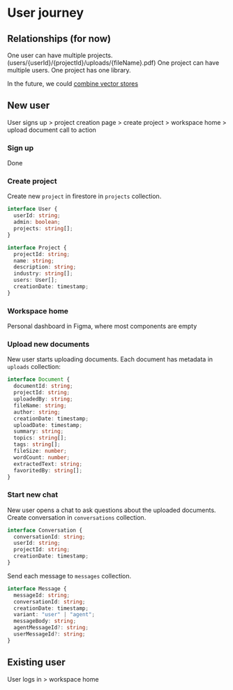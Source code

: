 # User journey

## Relationships (for now)

One user can have multiple projects. (users/{userId}/{projectId}/uploads/{fileName}.pdf)
One project can have multiple users.
One project has one library.

In the future, we could [combine vector stores](https://python.langchain.com/docs/modules/agents/how_to/agent_vectorstore)

## New user

User signs up > project creation page > create project > workspace home > upload document call to action

### Sign up

Done

### Create project

Create new `project` in firestore in `projects` collection.

```ts
interface User {
  userId: string;
  admin: boolean;
  projects: string[];
}
```

```ts
interface Project {
  projectId: string;
  name: string;
  description: string;
  industry: string[];
  users: User[];
  creationDate: timestamp;
}
```

### Workspace home

Personal dashboard in Figma, where most components are empty

### Upload new documents

New user starts uploading documents. Each document has metadata in `uploads` collection:

```ts
interface Document {
  documentId: string;
  projectId: string;
  uploadedBy: string;
  fileName: string;
  author: string;
  creationDate: timestamp;
  uploadDate: timestamp;
  summary: string;
  topics: string[];
  tags: string[];
  fileSize: number;
  wordCount: number;
  extractedText: string;
  favoritedBy: string[];
}
```

### Start new chat

New user opens a chat to ask questions about the uploaded documents. Create conversation in `conversations` collection.

```ts
interface Conversation {
  conversationId: string;
  userId: string;
  projectId: string;
  creationDate: timestamp;
}
```

Send each message to `messages` collection.

```ts
interface Message {
  messageId: string;
  conversationId: string;
  creationDate: timestamp;
  variant: "user" | "agent";
  messageBody: string;
  agentMessageId?: string;
  userMessageId?: string;
}
```

## Existing user

User logs in > workspace home

